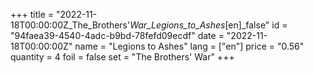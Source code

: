 +++
title = "2022-11-18T00:00:00Z_The_Brothers'_War_Legions_to_Ashes_[en]_false"
id = "94faea39-4540-4adc-b9bd-78fefd09ecdf"
date = "2022-11-18T00:00:00Z"
name = "Legions to Ashes"
lang = ["en"]
price = "0.56"
quantity = 4
foil = false
set = "The Brothers' War"
+++
